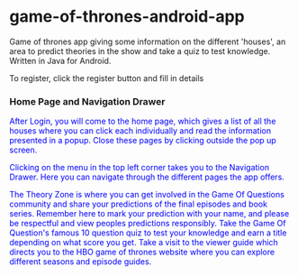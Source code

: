 # game-of-thrones-android-app
Game of thrones app giving some information on the different 'houses', an area to predict theories in the show and take a quiz to test knowledge. Written in Java for Android.

<html>









To register, click the register button and fill in details

<h3>Home Page and Navigation Drawer</h3>


<p2 style="color:Blue;"> After Login, you will come to the home page, which gives a list of all the houses where you can click each individually and read the information presented in a popup. Close these pages by clicking outside the pop up screen.</p2>

<p3 style="color:Blue;"> Clicking on the menu in the top left corner takes you to the Navigation Drawer. Here you can navigate through the different pages the app offers.</p3>

<p4 style="color:Blue;">
    The Theory Zone is where you can get involved in the Game Of Questions community and share your predictions of the final episodes and book series. Remember here to mark your prediction with your name, and please be respectful and view peoples predictions responsibly. </p4>

<p5 style="color:Blue;">
    Take the Game Of Question's famous 10 question quiz to test your knowledge and earn a title depending on what score you get. </p5>

<p6 style="color:Blue;">
    Take a visit to the viewer guide which directs you to the HBO game of thrones website where you can explore different seasons and episode guides. </p6>
</body>
</html>
